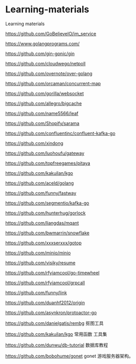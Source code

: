 # Learning-materials
Learning materials

https://github.com/GoBelieveIO/im_service

https://www.golangprograms.com/

https://github.com/gin-gonic/gin

https://github.com/cloudwego/netpoll

https://github.com/overnote/over-golang

https://github.com/orcaman/concurrent-map

https://github.com/gorilla/websocket

https://github.com/allegro/bigcache

https://github.com/name5566/leaf

https://github.com/Shopify/sarama

https://github.com/confluentinc/confluent-kafka-go

https://github.com/xindong

https://github.com/luohoufu/gateway

https://github.com/topfreegames/pitaya

https://github.com/kakuilan/kgo

https://github.com/aceld/golang

https://github.com/funny/fastway

https://github.com/segmentio/kafka-go

https://github.com/hunterhug/gorlock

https://github.com/liangdas/mqant

https://github.com/bwmarrin/snowflake

https://github.com/xxxserxxx/gotop

https://github.com/minio/minio

https://github.com/visiky/resume

https://github.com/rfyiamcool/go-timewheel

https://github.com/rfyiamcool/grpcall

https://github.com/funny/link

https://github.com/duanhf2012/origin

https://github.com/asynkron/protoactor-go

https://github.com/danielgatis/rembg   抠图工具

https://github.com/kakuilan/kgo 常用函数  工具集

https://github.com/dunwu/db-tutorial   数据库教程

https://github.com/bobohume/gonet gonet 游戏服务器架构。
